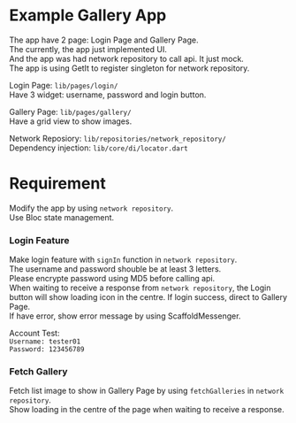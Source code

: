 # Example Gallery App

The app have 2 page: Login Page and Gallery Page.<br />
The currently, the app just implemented UI.<br />
And the app was had network repository to call api. It just mock.<br />
The app is using GetIt to register singleton for network repository.<br />

Login Page: ```lib/pages/login/```<br />
    Have 3 widget: username, password and login button.

Gallery Page: ```lib/pages/gallery/```<br />
    Have a grid view to show images.

Network Reposiory: ```lib/repositories/network_repository/```<br />
Dependency injection: ```lib/core/di/locator.dart```<br />

# Requirement

Modify the app by using ``network repository``.<br />
Use Bloc state management.

### Login Feature
Make login feature with ``signIn`` function in ``network repository``.<br />
The username and password shouble be at least 3 letters.<br />
Please encrypte password using MD5 before calling api.<br />
When waiting to receive a response from ``network repository``, the Login button will show loading icon in the centre.
If login success, direct to Gallery Page.<br />
If have error, show error message by using ScaffoldMessenger.<br />

Account Test:<br />
```Username: tester01```<br />
```Password: 123456789```

### Fetch Gallery
Fetch list image to show in Gallery Page by using ``fetchGalleries`` in ``network repository``.<br />
Show loading in the centre of the page when waiting to receive a response.



